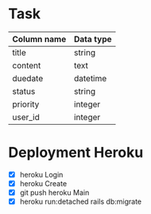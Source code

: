 # Task
| Column name | Data type |
| --- | ----------- |
| title | string |
| content |text|
| duedate | datetime |
| status | string |
| priority | integer |
| user_id | integer |

# Deployment Heroku
- [x] heroku Login
- [x] heroku Create
- [x] git push heroku Main
- [x] heroku run:detached rails db:migrate 
